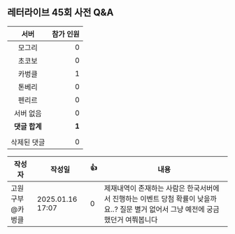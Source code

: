 ## 레터라이브 45회 사전 Q&A

|서버|참가 인원|
|:---:|---:|
|모그리|0|
|초코보|0|
|카벙클|1|
|톤베리|0|
|펜리르|0|
|서버 없음|0|
|**댓글 합계**|**1**|
|||
|삭제된 댓글|0|

|작성자|작성일|👍|내용|
|-|-|-|-|
|고원구부@카벙클|2025.01.16 17:07|0|제재내역이 존재하는 사람은 한국서버에서 진행하는 이벤트 당첨 확률이 낮을까요..? 질문 별거 없어서 그냥 예전에 궁금했던거 여쭤봅니다|
